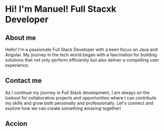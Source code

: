 # Hi! I'm Manuel! Full Stacxk Developer


## About me
Hello! I'm a passionate Full Stack Developer with a keen focus on Java and Angular. My journey in the tech world began with a fascination for building solutions that not only perform efficiently but also deliver a compelling user experience.


## Contact me
As I continue my journey in Full Stack development, I am always on the lookout for collaborative projects and opportunities where I can contribute my skills and grow both personally and professionally. Let's connect and explore how we can create something amazing together!

## Accion

